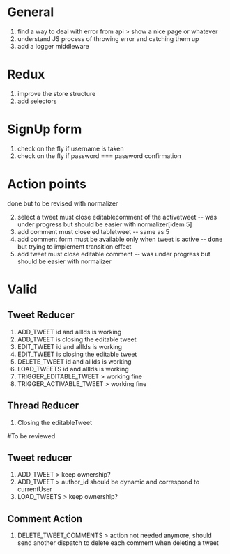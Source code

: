 # General
1. find a way to deal with error from api > show a nice page or whatever
2. understand JS process of throwing error and catching them up
3. add a logger middleware

# Redux
1. improve the store structure
2. add selectors


# SignUp form
1. check on the fly if username is taken
2. check on the fly if password === password confirmation

# Action points
<!-- 1. delete tweet must delete all respective comments --> done but to be revised with normalizer
2. select a tweet must close editablecomment of the activetweet -- was under progress but should be easier with normalizer[idem 5]
3. add comment must close editabletweet -- same as 5
4. add comment form must be available only when tweet is active -- done but trying to implement transition effect
5. add tweet must close editable comment -- was under progress but should be easier with normalizer

# Valid

## Tweet Reducer
1. ADD_TWEET id and allIds is working
2. ADD_TWEET is closing the editable tweet
3. EDIT_TWEET id and allIds is working
4. EDIT_TWEET is closing the editable tweet
5. DELETE_TWEET id and allIds is working
6. LOAD_TWEETS id and allIds is working
7. TRIGGER_EDITABLE_TWEET > working fine
8. TRIGGER_ACTIVABLE_TWEET > working fine

## Thread Reducer
1. Closing the editableTweet


#To be reviewed

## Tweet reducer
1. ADD_TWEET > keep ownership?
2. ADD_TWEET > author_id should be dynamic and correspond to currentUser
3. LOAD_TWEETS > keep ownership?

## Comment Action
1. DELETE_TWEET_COMMENTS > action not needed anymore, should send another dispatch to delete each comment when deleting a tweet
